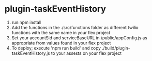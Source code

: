 # plugin-taskEventHistory

1. run npm install
2. Add the functions in the ./src/functions folder as different twilio functions with the same name in your flex project
3. Set your accountSid and serviceBaseURL in /public/appConfig.js as appropriate from values found in your flex project
4. To deploy; execute 'npm run build' and copy ./build/plugin-taskEventHistory.js to your assests on your flex project
